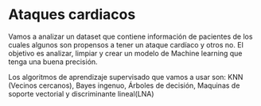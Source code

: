 # **Ataques cardiacos**

Vamos a analizar un dataset que contiene información de pacientes de los cuales algunos son propensos a tener un ataque cardíaco y otros no. El objetivo es analizar, limpiar y crear un modelo de Machine learning que tenga una buena precisión.

Los algoritmos de aprendizaje supervisado que vamos a usar son: KNN (Vecinos cercanos), Bayes ingenuo, Árboles de decisión, Maquinas de soporte vectorial y discriminante lineal(LNA)


